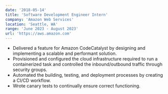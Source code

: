 ```yaml
---
date: '2018-05-14'
title: 'Software Development Engineer Intern'
company: 'Amazon Web Services'
location: 'Seattle, WA'
range: 'June 2023 - August 2023'
url: 'https://aws.amazon.com'
---
```


- Delivered a feature for Amazon CodeCatalyst by designing and implementing a scalable and performant solution.
- Provisioned and configured the cloud infrastructure required to run a containerized task and controlled the inbound/outbound traffic through security groups.
- Automated the building, testing, and deployment processes by creating a CI/CD workflow.
- Wrote canary tests to continually ensure correct functioning.

